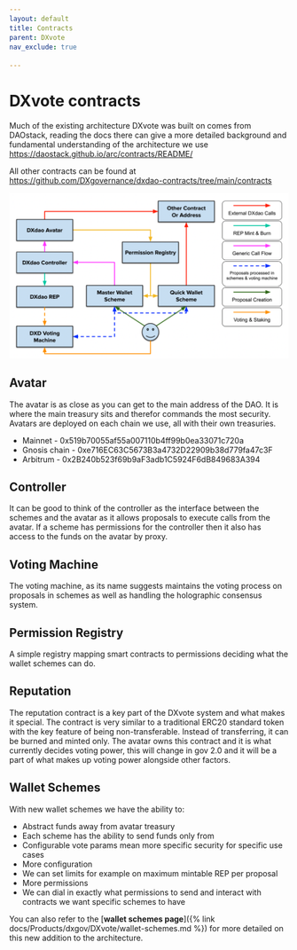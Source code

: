 ```yaml
---
layout: default
title: Contracts
parent: DXvote
nav_exclude: true

---
```


# DXvote contracts

Much of the existing architecture DXvote was built on comes from DAOstack, reading the docs there can give a more detailed background and fundamental understanding of the architecture we use
https://daostack.github.io/arc/contracts/README/

All other contracts can be found at https://github.com/DXgovernance/dxdao-contracts/tree/main/contracts 


![Wallet architecture](/assets/images/dxgov/architecture.png)

## Avatar
The avatar is as close as you can get to the main address of the DAO. It is where the main treasury sits and therefor commands the most security. Avatars are deployed on each chain we use, all with their own treasuries. 

- Mainnet - 0x519b70055af55a007110b4ff99b0ea33071c720a
- Gnosis chain - 0xe716EC63C5673B3a4732D22909b38d779fa47c3F
- Arbitrum - 0x2B240b523f69b9aF3adb1C5924F6dB849683A394

## Controller
It can be good to think of the controller as the interface between the schemes and the avatar as it allows proposals to execute calls from the avatar. If a scheme has permissions for the controller then it also has access to the funds on the avatar by proxy. 

## Voting Machine
The voting machine, as its name suggests maintains the voting process on proposals in schemes as well as handling the holographic consensus system. 

## Permission Registry
A simple registry mapping smart contracts to permissions deciding what the wallet schemes can do.

## Reputation
The reputation contract is a key part of the DXvote system and what makes it special. The contract is very similar to a traditional ERC20 standard token with the key feature of being non-transferable. Instead of transferring, it can be burned and minted only. The avatar owns this contract and it is what currently decides voting power, this will change in gov 2.0 and it will be a part of what makes up voting power alongside other factors. 

## Wallet Schemes
With new wallet schemes we have the ability to:
- Abstract funds away from avatar treasury
- Each scheme has the ability to send funds only from 
- Configurable vote params mean more specific security for specific use cases
- More configuration
- We can set limits for example on maximum mintable REP per proposal
- More permissions
- We can dial in exactly what permissions to send and interact with contracts we want specific schemes to have

You can also refer to the [**wallet schemes page**]({% link docs/Products/dxgov/DXvote/wallet-schemes.md %}) for more detailed on this new addition to the architecture.
